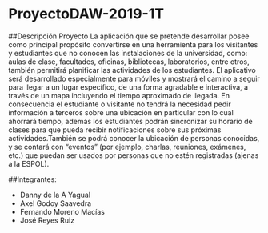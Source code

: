 # ProyectoDAW-2019-1T

##Descripción Proyecto
La aplicación que se pretende desarrollar posee como principal propósito convertirse en una herramienta para los visitantes y estudiantes que 
no conocen las instalaciones de la universidad, como: aulas de clase, facultades, oficinas, bibliotecas, laboratorios, entre otros, también 
permitirá planificar las actividades de los estudiantes.  El aplicativo será desarrollado especialmente para móviles y mostrará el camino a seguir 
para llegar a un lugar específico, de una forma agradable e interactiva, a través de un mapa incluyendo el tiempo aproximado de llegada. En 
consecuencia el estudiante o visitante no tendrá la necesidad pedir información a terceros sobre una ubicación en particular con lo cual 
ahorrará tiempo, además los estudiantes podrán sincronizar su horario de clases para que pueda recibir notificaciones sobre sus próximas 
actividades.También se podrá conocer la ubicación de personas conocidas, y se contará con “eventos” (por ejemplo, charlas, reuniones,
exámenes, etc.) que puedan ser usados por personas que no estén registradas (ajenas a la ESPOL). 


##Integrantes:
- Danny de la A Yagual
- Axel Godoy Saavedra
- Fernando Moreno Macías
- José Reyes Ruiz
